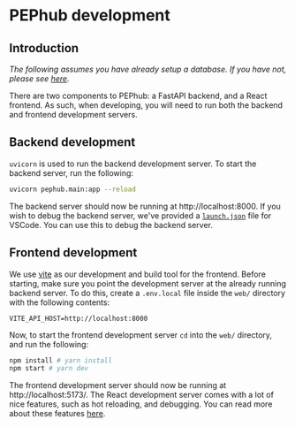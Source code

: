 # PEPhub development

## Introduction

_The following assumes you have already setup a database. If you have not, please see [here](#1-database-setup)._

There are two components to PEPhub: a FastAPI backend, and a React frontend. As such, when developing, you will need to run both the backend and frontend development servers.

## Backend development

`uvicorn` is used to run the backend development server. To start the backend server, run the following:

```bash
uvicorn pephub.main:app --reload
```

The backend server should now be running at http://localhost:8000. If you wish to debug the backend server, we've provided a [`launch.json`](../.vscode/launch.json) file for VSCode. You can use this to debug the backend server.

## Frontend development

We use [vite](https://vitejs.dev/) as our development and build tool for the frontend. Before starting, make sure you point the development server at the already running backend server. To do this, create a `.env.local` file inside the `web/` directory with the following contents:

```
VITE_API_HOST=http://localhost:8000
```

Now, to start the frontend development server `cd` into the `web/` directory, and run the following:

```bash
npm install # yarn install
npm start # yarn dev
```

The frontend development server should now be running at http://localhost:5173/. The React development server comes with a lot of nice features, such as hot reloading, and debugging. You can read more about these features [here](https://vitejs.dev/guide/features.html).
